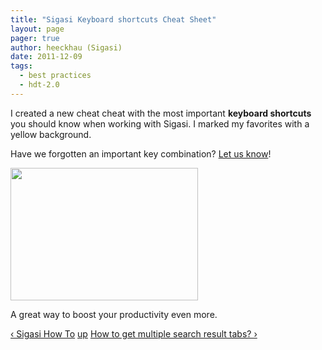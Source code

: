 ```yaml
---
title: "Sigasi Keyboard shortcuts Cheat Sheet"
layout: page 
pager: true
author: heeckhau (Sigasi)
date: 2011-12-09
tags: 
  - best practices
  - hdt-2.0
---
```

<div class="content">
<p>I created a new cheat cheat with the most important <strong>keyboard shortcuts</strong> you should know when working with Sigasi. I marked my favorites with a yellow background. </p>	<p>Have we forgotten an important key combination? <a href="/comment/reply/1362#comment-form">Let us know</a>!</p>	<p><span class="inline inline-center"><a href="http://www.sigasi.com/sites/www.sigasi.com/files/KeyboardShortcuts_0.pdf"><img src="http://www.sigasi.com/sites/www.sigasi.com/files/images/KeyboardShortcuts.img_assist_custom-300x212.png" alt="" title="" class="image image-img_assist_custom-300x212 " width="300" height="212"/></a></span></p>	<p>A great way to boost your productivity even more.</p>  <div id="book-navigation-1518" class="book-navigation">            <div class="page-links clear-block">              <a href="/content/sigasi-how" class="page-previous" title="Go to previous page">&#8249; Sigasi How To</a>                    <a href="/content/sigasi-how" class="page-up" title="Go to parent page">up</a>                    <a href="/content/how-get-multiple-search-result-tabs" class="page-next" title="Go to next page">How to get multiple search result tabs? &#8250;</a>          </div>      </div>  </div>

